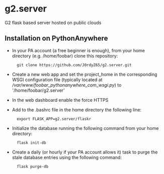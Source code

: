 # g2.server
G2 flask based server hosted on public clouds

## Installation on PythonAnywhere

- In your PA account (a free beginner is enough), from your home directory (e.g. /home/foobar) clone this repository:

        git clone https://github.com/J0rdyZ65/g2.server.git

- Create a new web app and set the project_home in the corresponding WSGI configuration file (typically located at */var/www/foobar_pythonanywhere_com_wsgi.py*) to '/home/foobar/g2.server'

- In the web dashboard enable the force HTTPS

- Add to the .bashrc file in the home directory the following line:
 
        export FLASK_APP=g2.server/flaskr

- Initialize the database running the following command from your home directory:

        flask init-db

- Create a daily (or hourly if your PA account allows it) task to purge the stale database entries using the following command:

        flask purge-db
